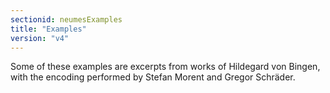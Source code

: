 ```yaml
---
sectionid: neumesExamples
title: "Examples"
version: "v4"
---
```




Some of these examples are excerpts from works of Hildegard von Bingen, with the encoding
performed by Stefan Morent and Gregor Schräder.





